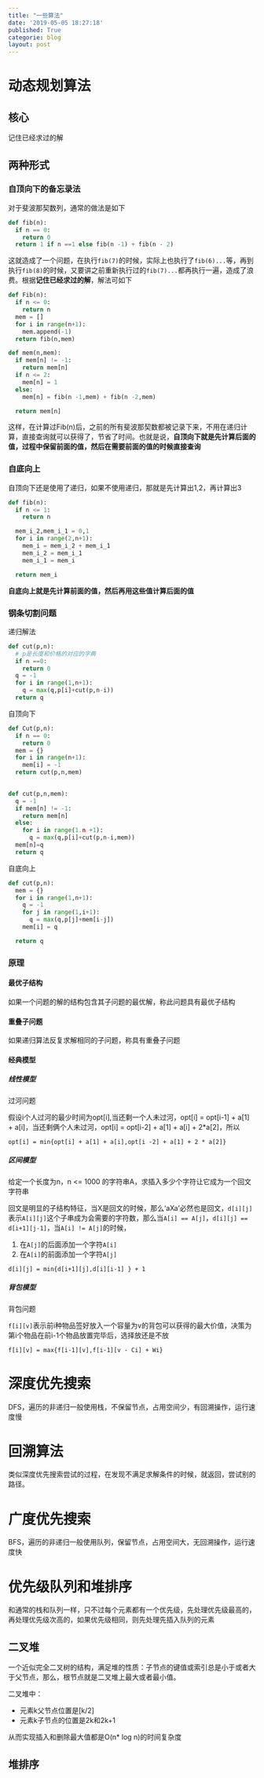 ```yaml
---
title: "一些算法"
date: '2019-05-05 18:27:18'
published: True
categorie: blog
layout: post
---
```


# 动态规划算法

## 核心

记住已经求过的解

## 两种形式

### 自顶向下的备忘录法

对于斐波那契数列，通常的做法是如下

```python
def fib(n):
  if n == 0:
    return 0
  return 1 if n ==1 else fib(n -1) + fib(n - 2)
```

这就造成了一个问题，在执行`fib(7)`的时候，实际上也执行了`fib(6)...`等，再到执行`fib(8)`的时候，又要讲之前重新执行过的`fib(7)...`都再执行一遍，造成了浪费。根据**记住已经求过的解**，解法可如下

```python
def Fib(n):
  if n <= 0:
    return n
  mem = []
  for i in range(n+1):
    mem.append(-1)
  return fib(n,mem)

def mem(n,mem):
  if mem[n] != -1:
    return mem[n]
  if n <= 2:
    mem[n] = 1
  else:
    mem[n] = fib(n -1,mem) + fib(n -2,mem)

  return mem[n]
```

这样，在计算过Fib(n)后，之前的所有斐波那契数都被记录下来，不用在递归计算，直接查询就可以获得了，节省了时间。也就是说，**自顶向下就是先计算后面的值，过程中保留前面的值，然后在需要前面的值的时候直接查询**

### 自底向上

自顶向下还是使用了递归，如果不使用递归，那就是先计算出1,2，再计算出3

```python
def fib(n):
  if n <= 1:
    return n

  mem_i_2,mem_i_1 = 0,1
  for i in range(2,n+1):
    mem_i = mem_i_2 + mem_i_1
    mem_i_2 = mem_i_1
    mem_i_1 = mem_i

  return mem_i
```

**自底向上就是先计算前面的值，然后再用这些值计算后面的值**

### 钢条切割问题

递归解法

```python
def cut(p,n):
  # p是长度和价格的对应的字典
  if n ==0:
    return 0
  q = -1
  for i in range(1,n+1):
    q = max(q,p[i]+cut(p,n-i))
  return q
```

自顶向下

```python
def Cut(p,n):
  if n == 0:
    return 0
  mem = {}
  for i in range(n+1):
    mem[i] = -1
  return cut(p,n,mem)
  

def cut(p,n,mem):
  q = -1
  if mem[n] != -1:
    return mem[n]
  else:
    for i in range(1.n +1):
      q = max(q,p[i]+cut(p,n-i,mem))
  mem[n]=q
  return q
```

自底向上

```python
def cut(p,n):
  mem = {}
  for i in range(1,n+1):
    q = -1
    for j in range(1,i+1):
      q = max(q,p[j]+mem[i-j])
    mem[i] = q

  return q
```

### 原理

#### 最优子结构

如果一个问题的解的结构包含其子问题的最优解，称此问题具有最优子结构

#### 重叠子问题

如果递归算法反复求解相同的子问题，称具有重叠子问题

#### 经典模型

##### 线性模型

过河问题

假设i个人过河的最少时间为opt[i],当还剩一个人未过河，opt[i] = opt[i-1] + a[1] + a[i]，当还剩俩个人未过河，opt[i] = opt[i-2] + a[1] + a[i] + 2\*a[2]，所以

`opt[i] = min{opt[i] + a[1] + a[i],opt[i -2] + a[1] + 2 * a[2]}`

##### 区间模型

给定一个长度为n，n <= 1000 的字符串A，求插入多少个字符让它成为一个回文字符串

回文是明显的子结构特征，当X是回文的时候，那么‘aXa’必然也是回文，`d[i][j]`表示`A[i][j]`这个子串成为会需要的字符数，那么当`A[i] == A[j]`，`d[i][j] == d[i+1][j-1]`，当`A[i] != A[j]`的时候，

1. 在`A[j]`的后面添加一个字符`A[i]`
2. 在`A[i]`的前面添加一个字符`A[j]`

`d[i][j] = min{d[i+1][j],d[i][i-1] } + 1`

##### 背包模型

背包问题

`f[i][v]`表示前i种物品签好放入一个容量为v的背包可以获得的最大价值，决策为第i个物品在前i-1个物品放置完毕后，选择放还是不放

`f[i][v] = max{f[i-1][v],f[i-1][v - Ci] + Wi}`

# 深度优先搜索

DFS，遍历的非递归一般使用栈，不保留节点，占用空间少，有回溯操作，运行速度慢

# 回溯算法

类似深度优先搜索尝试的过程，在发现不满足求解条件的时候，就返回，尝试别的路径。

# 广度优先搜索

BFS，遍历的非递归一般使用队列，保留节点，占用空间大，无回溯操作，运行速度快

# 优先级队列和堆排序

和通常的栈和队列一样，只不过每个元素都有一个优先级，先处理优先级最高的，再处理优先级次高的，如果优先级相同，则先处理先插入队列的元素

## 二叉堆

一个近似完全二叉树的结构，满足堆的性质：子节点的键值或索引总是小于或者大于父节点，那么，根节点就是二叉堆上最大或者最小值。

二叉堆中：

+ 元素k父节点位置是\[k/2\]
+ 元素k子节点的位置是2k和2k+1

从而实现插入和删除最大值都是O(n\* log n)的时间复杂度

## 堆排序
